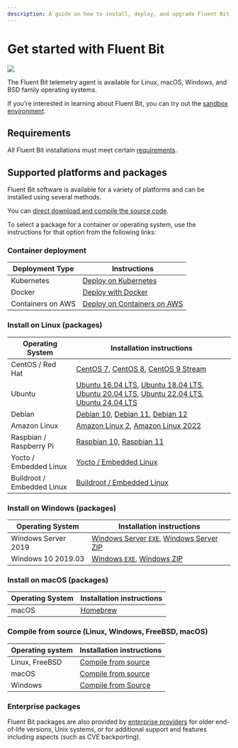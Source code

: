 ```yaml
---
description: A guide on how to install, deploy, and upgrade Fluent Bit
---
```

# Get started with Fluent Bit

<img referrerpolicy="no-referrer-when-downgrade" src="https://static.scarf.sh/a.png?x-pxid=e9732f9c-44a4-46d3-ab87-86138455c698" />

The Fluent Bit telemetry agent is available for Linux, macOS, Windows, and BSD family operating systems.

If you're interested in learning about Fluent Bit, you can try out the [sandbox environment](../about/sandbox-and-lab-resources.md).

## Requirements

All Fluent Bit installations must meet certain [requirements](./requirements.md).

## Supported platforms and packages

Fluent Bit software is available for a variety of platforms and can be installed using several methods.

You can [direct download and compile the source code](../installation/sources/README.md).

To select a package for a container or operating system, use the instructions for that option from the following links:

### Container deployment

| Deployment Type   | Instructions |
| ----------------- | -------------------------------------------------- |
| Kubernetes        | [Deploy on Kubernetes](kubernetes.md#installation) |
| Docker            | [Deploy with Docker](docker.md)                    |
| Containers on AWS | [Deploy on Containers on AWS](aws-container.md)    |

### Install on Linux (packages)

| Operating System       | Installation instructions |
| ---------------------- | ------------------------- |
| CentOS / Red Hat       | [CentOS 7](linux/redhat-centos.md#install-on-redhat-centos), [CentOS 8](linux/redhat-centos.md#install-on-redhat-centos), [CentOS 9 Stream](linux/redhat-centos.md#install-on-redhat-centos) |
| Ubuntu                 | [Ubuntu 16.04 LTS](linux/ubuntu.md), [Ubuntu 18.04 LTS](linux/ubuntu.md), [Ubuntu 20.04 LTS](linux/ubuntu.md), [Ubuntu 22.04 LTS](linux/ubuntu.md), [Ubuntu 24.04 LTS](linux/ubuntu.md) |
| Debian                 | [Debian 10](linux/debian.md), [Debian 11](linux/debian.md), [Debian 12](linux/debian.md) |
| Amazon Linux           | [Amazon Linux 2](linux/amazon-linux.md#install-on-amazon-linux-2), [Amazon Linux 2022](linux/amazon-linux.md#amazon-linux-2022) |
| Raspbian / Raspberry Pi | [Raspbian 10](linux/raspbian-raspberry-pi.md#raspbian-10-buster), [Raspbian 11](linux/raspbian-raspberry-pi.md#raspbian-11-bullseye) |
| Yocto / Embedded Linux | [Yocto / Embedded Linux](yocto-embedded-linux.md#fluent-bit-and-other-architectures) |
| Buildroot / Embedded Linux | [Buildroot / Embedded Linux](buildroot-embedded-linux.md) |

### Install on Windows (packages)

| Operating System    | Installation instructions |
| ------------------- | ------------------------- |
| Windows Server 2019 | [Windows Server `EXE`](windows.md#installing-from-exe-installer), [Windows Server ZIP](windows.md#installing-from-zip-archive) |
| Windows 10 2019.03  | [Windows `EXE`](windows.md#installing-from-exe-installer), [Windows ZIP](windows.md#installing-from-zip-archive)               |

### Install on macOS (packages)

| Operating System    | Installation instructions                     |
| ------------------- | --------------------------------------------- |
| macOS               | [Homebrew](macos.md#installing-from-homebrew) |

### Compile from source (Linux, Windows, FreeBSD, macOS)

| Operating system | Installation instructions                                   |
| ---------------- | ----------------------------------------------------------- |
| Linux, FreeBSD   | [Compile from source](sources/build-and-install.md)         |
| macOS            | [Compile from source](macos.md#compile-from-source) |
| Windows          | [Compile from Source](windows.md#compile-from-source)       |


### Enterprise packages

Fluent Bit packages are also provided by [enterprise providers](https://fluentbit.io/enterprise) for older end-of-life versions, Unix systems, or for additional support and features including aspects (such as CVE backporting).
